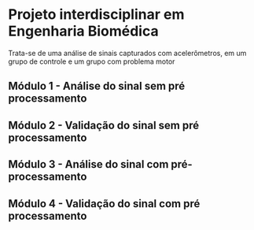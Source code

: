 # Projeto interdisciplinar em Engenharia Biomédica

Trata-se de uma análise de sinais capturados com
acelerômetros, em um grupo de controle e um grupo 
com problema motor

## Módulo 1 - Análise do sinal sem pré processamento
## Módulo 2 - Validação do sinal sem pré processamento
## Módulo 3 - Análise do sinal com pré-processamento
## Módulo 4 - Validação do sinal com pré processamento
